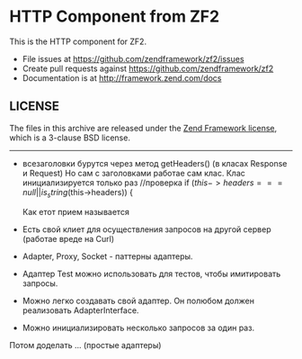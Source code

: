 HTTP Component from ZF2
=======================

This is the HTTP component for ZF2.

- File issues at https://github.com/zendframework/zf2/issues
- Create pull requests against https://github.com/zendframework/zf2
- Documentation is at http://framework.zend.com/docs

LICENSE
-------

The files in this archive are released under the [Zend Framework
license](http://framework.zend.com/license), which is a 3-clause BSD license.

-----------------------------------------------------------------------------
- всезаголовки бурутся через метод getHeaders() (в класах Response и Request)
    Но сам с заголовками работае сам клас. Клас инициализируется только раз
        //проверка
        if ($this->headers === null || is_string($this->headers)) {

    Как етот прием называется

- Есть свой клиет для осуществления запросов на другой сервер (работае вреде на Curl)

- Adapter, Proxy, Socket - паттерны адаптеры.

- Адаптер Test можно использовать для тестов, чтобы имитировать запросы. 
- Можно легко создавать свой адаптер. Он полюбом должен реализовать AdapterInterface.

- Можно инициализировать несколько запросов за один раз.

Потом доделать ... (простые адаптеры)
